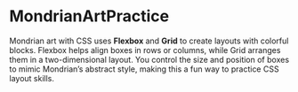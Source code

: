 # MondrianArtPractice
Mondrian art with CSS uses **Flexbox** and **Grid** to create layouts with colorful blocks. Flexbox helps align boxes in rows or columns, while Grid arranges them in a two-dimensional layout. You control the size and position of boxes to mimic Mondrian’s abstract style, making this a fun way to practice CSS layout skills.
